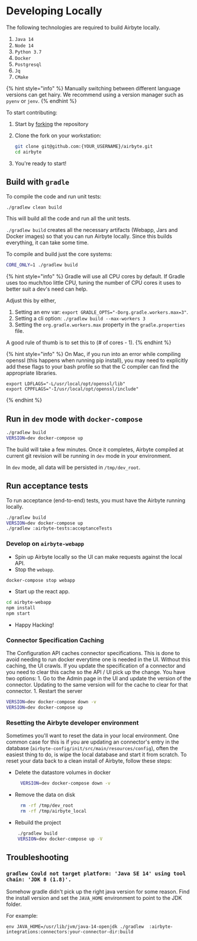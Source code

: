 # Developing Locally

The following technologies are required to build Airbyte locally.

1. `Java 14`
2. `Node 14`
3. `Python 3.7`
4. `Docker`
5. `Postgresql`
6. `Jq`
7. `CMake`

{% hint style="info" %}
Manually switching between different language versions can get hairy. We recommend using a version manager such as `pyenv` or `jenv`.
{% endhint %}

To start contributing:

1. Start by [forking](https://docs.github.com/en/github/getting-started-with-github/fork-a-repo) the repository
2. Clone the fork on your workstation:

   ```bash
   git clone git@github.com:{YOUR_USERNAME}/airbyte.git
   cd airbyte
   ```

3. You're ready to start!

## Build with `gradle`

To compile the code and run unit tests:

```bash
./gradlew clean build
```

This will build all the code and run all the unit tests.

`./gradlew build` creates all the necessary artifacts \(Webapp, Jars and Docker images\) so that you can run Airbyte locally. Since this builds everything, it can take some time.

To compile and build just the core systems:
```bash
CORE_ONLY=1 ./gradlew build
```

{% hint style="info" %}
Gradle will use all CPU cores by default. If Gradle uses too much/too little CPU, tuning the number of CPU cores it uses to better suit a dev's need can help.

Adjust this by either, 
1. Setting an env var: `export GRADLE_OPTS="-Dorg.gradle.workers.max=3"`.
2. Setting a cli option: `./gradlew build --max-workers 3`
3. Setting the `org.gradle.workers.max` property in the `gradle.properties` file.

A good rule of thumb is to set this to (# of cores - 1).
{% endhint %}

{% hint style="info" %}
On Mac, if you run into an error while compiling openssl \(this happens when running pip install\), you may need to explicitly add these flags to your bash profile so that the C compiler can find the appropriate libraries.

```text
export LDFLAGS="-L/usr/local/opt/openssl/lib"
export CPPFLAGS="-I/usr/local/opt/openssl/include"
```
{% endhint %}

## Run in `dev` mode with `docker-compose`

```bash
./gradlew build
VERSION=dev docker-compose up
```

The build will take a few minutes. Once it completes, Airbyte compiled at current git revision will be running in `dev` mode in your environment.

In `dev` mode, all data will be persisted in `/tmp/dev_root`.

## Run acceptance tests

To run acceptance \(end-to-end\) tests, you must have the Airbyte running locally.

```bash
./gradlew build
VERSION=dev docker-compose up
./gradlew :airbyte-tests:acceptanceTests
```

### Develop on `airbyte-webapp`

* Spin up Airbyte locally so the UI can make requests against the local API.
* Stop the `webapp`.

```bash
docker-compose stop webapp
```

* Start up the react app.

```bash
cd airbyte-webapp
npm install
npm start
```

* Happy Hacking!

### Connector Specification Caching

The Configuration API caches connector specifications. This is done to avoid needing to run docker everytime one is needed in the UI. Without this caching, the UI crawls. If you update the specification of a connector and you need to clear this cache so the API / UI pick up the change. You have two options: 1. Go to the Admin page in the UI and update the version of the connector. Updating to the same version will for the cache to clear for that connector. 1. Restart the server

```bash
VERSION=dev docker-compose down -v
VERSION=dev docker-compose up
```

### Resetting the Airbyte developer environment

Sometimes you'll want to reset the data in your local environment. One common case for this is if you are updating an connector's entry in the database \(`airbyte-config/init/src/main/resources/config`\), often the easiest thing to do, is wipe the local database and start it from scratch. To reset your data back to a clean install of Airbyte, follow these steps:

* Delete the datastore volumes in docker

  ```bash
    VERSION=dev docker-compose down -v
  ```

* Remove the data on disk

  ```bash
    rm -rf /tmp/dev_root
    rm -rf /tmp/airbyte_local
  ```

* Rebuild the project

  ```bash
   ./gradlew build
   VERSION=dev docker-compose up -V
  ```

## Troubleshooting

### `gradlew Could not target platform: 'Java SE 14' using tool chain: 'JDK 8 (1.8)'.`

Somehow gradle didn't pick up the right java version for some reason.
Find the install version and set the `JAVA_HOME` environment to point to the JDK folder.

For example:
```
env JAVA_HOME=/usr/lib/jvm/java-14-openjdk ./gradlew  :airbyte-integrations:connectors:your-connector-dir:build
```
